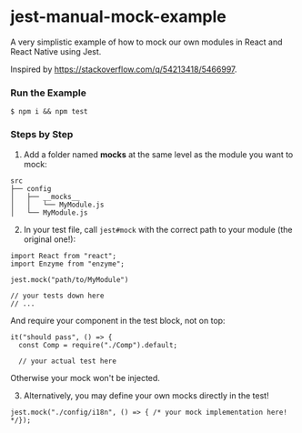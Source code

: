 # jest-manual-mock-example

A very simplistic example of how to mock our own modules in React and React Native using Jest.

Inspired by https://stackoverflow.com/q/54213418/5466997.

### Run the Example

```
$ npm i && npm test
```

### Steps by Step

1. Add a folder named **__mocks__** at the same level as the module you want to mock:
```
src
├── config
│   ├── __mocks__
│   │   └── MyModule.js
│   └── MyModule.js
```

2. In your test file, call `jest#mock` with the correct path to your module (the original one!):
```
import React from "react";
import Enzyme from "enzyme";

jest.mock("path/to/MyModule")

// your tests down here
// ...
```
And require your component in the test block, not on top:
```
it("should pass", () => {
  const Comp = require("./Comp").default;
  
  // your actual test here
```
Otherwise your mock won't be injected.

3. Alternatively, you may define your own mocks directly in the test!
```
jest.mock("./config/i18n", () => { /* your mock implementation here! */});
```



